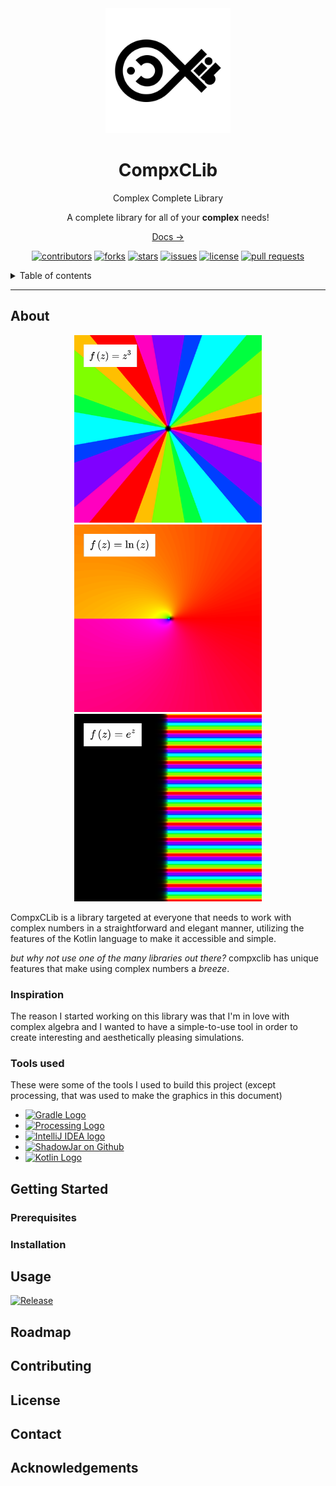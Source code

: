 <div id="top"></div>

<div align=center>
<img src="https://github.com/KanwiNeko/compxclib/blob/main/assets/Repo%20Icon.png?raw=true" alt="Repository Icon" width="200">
<h1> <b>CompxCLib</b> </h1>
Complex Complete Library
<br/>
<!-- Description  -->

A complete library for all of your <b>complex</b> needs!

<a href="https://github.com/KanwiNeko/compxclib/wiki">Docs →</a>
<br/>

[![contributors][Contributors]][Contributors-url]
[![forks][Forks]][Forks-url]
[![stars][Stars]][Stars-url]
[![issues][Issues]][Issues-url]
[![license][License]][License-url]
[![pull requests][PullRequests]][PullRequests-url]

</div>

<details>
    <summary>Table of contents</summary>
        <ol>
            <li><a href="#About">About</a></li>
                <ul>
                    <li><a href="#Inspiration">Inspiration</a></li>
                    <li><a href="#Tools used">Tools used</a></li>
                </ul>
            <li><a href="#Getting Started">Getting Started</a></li>
                <ul>
                    <li><a href="#Prerequisites">Prerequisites</a></li>
                    <li><a href="#Installation">Installation</a></li>
                </ul>
            <li><a href="#Usage">Usage</a></li>
            <li><a href="#Roadmap">Roadmap</a></li>
            <li><a href="#Contributing">Contributing</a></li>
            <li><a href="#License">License</a></li>
            <li><a href="#Contact">Contact</a></li>
            <li><a href="#Acknowledgements">Acknowledgements</a></li>
        </ol>
</details>

---

## About


<div align="center">


<img src="https://raw.githubusercontent.com/KanwiNeko/compxclib/main/assets/examples/1.png" alt="Graph of a complex function" width="300">
<img src="https://raw.githubusercontent.com/KanwiNeko/compxclib/main/assets/examples/2.png" alt="Graph of a complex function" width="300">
<img src="https://raw.githubusercontent.com/KanwiNeko/compxclib/main/assets/examples/3.png" alt="Graph of a complex function" width="300">

</div>


CompxCLib is a library targeted at everyone that needs to work with complex numbers in a straightforward and elegant manner, utilizing the features of the Kotlin language to make it accessible and simple.

*but why not use one of the many libraries out there?* compxclib has unique features that make using complex numbers a *breeze*.
### Inspiration
The reason I started working on this library was that I'm in love with complex algebra and I wanted to have a simple-to-use tool in order to create interesting and aesthetically pleasing simulations.
### Tools used
These were some of the tools I used to build this project (except processing, that was used to make the graphics in this document)

 - [![Gradle Logo][GradleIMG]][Gradle]
 - [![Processing Logo][ProcessingIMG]][Processing]
 - [![IntelliJ IDEA logo][IntelliJIMG]][Idea]
 - [![ShadowJar on Github][ShadowJarIMG]][ShadowJar]
 - [![Kotlin Logo][KotlinIMG]][Kotlin]

## Getting Started
### Prerequisites
### Installation
## Usage

[![Release](https://jitpack.io/v/kanwineko/compxclib.svg?style=flat-square)](https://jitpack.io/#kanwineko/compxclib)

## Roadmap
## Contributing
## License
## Contact
## Acknowledgements

<!-- LINKS AND IMAGES -->

[Contributors]: https://img.shields.io/github/contributors/KanwiNeKo/compxclib?color=blue&style=for-the-badge
[Forks]: https://img.shields.io/github/forks/kanwineko/compxclib?style=for-the-badge
[Stars]: https://img.shields.io/github/stars/kanwineko/compxclib?style=for-the-badge
[Issues]: https://img.shields.io/github/issues/kanwineko/compxclib?style=for-the-badge
[License]: https://img.shields.io/github/license/kanwineko/compxclib?style=for-the-badge
[PullRequests]: https://img.shields.io/github/issues-pr/kanwineko/compxclib?style=for-the-badge

[Contributors-url]: https://github.com/KanwiNeko/compxclib/graphs/contributors
[Forks-url]: https://github.com/KanwiNeko/compxclib/network/members
[Stars-url]: https://github.com/KanwiNeko/compxclib
[Issues-url]: https://github.com/KanwiNeko/compxclib/issues
[License-url]: https://mit-license.org/
[PullRequests-url]: https://github.com/KanwiNeko/compxclib/pulls

[README-inspiration]: https://github.com/othneildrew/Best-README-Template
[Gradle]: https://gradle.org/
[Processing]: https://processing.org/
[Idea]: https://www.jetbrains.com/idea/
[ShadowJar]: https://github.com/johnrengelman/shadow
[Kotlin]: https://kotlinlang.org/

[GradleIMG]: https://img.shields.io/static/v1?label=&message=Gradle&color=lightgray&logo=Gradle&style=flat-square
[ProcessingIMG]: https://img.shields.io/static/v1?label=&message=Processing&color=4d4d4d&logo=ProcessingFoundation&style=flat-square
[IntelliJIMG]: https://img.shields.io/static/v1?label=&message=IntelliJIDEA&color=000000&logo=IntelliJIDEA&style=flat-square
[ShadowJarIMG]: https://img.shields.io/static/v1?label=&message=ShadowJar&color=gray&logo=GitHub&style=flat-square
[KotlinIMG]:https://img.shields.io/static/v1?label=&message=Kotlin&color=FF3850&logo=kotlin&style=flat-square
